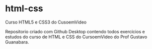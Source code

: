# html-css
 Curso HTML5 e CSS3 do CusoemVideo

Repositorio criado com Github Desktop contendo todos exercícios e estudos do curso de HTML e CSS do CursoemVideo do Prof Gustavo Guanabara.